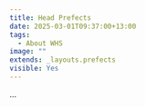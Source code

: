 ```yaml
---
title: Head Prefects
date: 2025-03-01T09:37:00+13:00
tags:
  - About WHS
image: ""
extends: _layouts.prefects
visible: Yes
---
```

...
